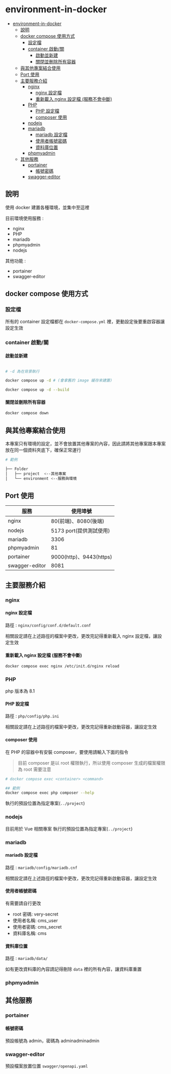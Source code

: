 # environment-in-docker

- [environment-in-docker](#environment-in-docker)
  - [說明](#說明)
  - [docker compose 使用方式](#docker-compose-使用方式)
    - [設定檔](#設定檔)
    - [container 啟動/關](#container-啟動關)
      - [啟動並新建](#啟動並新建)
      - [關閉並刪除所有容器](#關閉並刪除所有容器)
  - [與其他專案結合使用](#與其他專案結合使用)
  - [Port 使用](#port-使用)
  - [主要服務介紹](#主要服務介紹)
    - [nginx](#nginx)
      - [nginx 設定檔](#nginx-設定檔)
      - [重新載入 nginx 設定檔 (服務不會中斷)](#重新載入-nginx-設定檔-服務不會中斷)
    - [PHP](#php)
      - [PHP 設定檔](#php-設定檔)
      - [composer 使用](#composer-使用)
    - [nodejs](#nodejs)
    - [mariadb](#mariadb)
      - [mariadb 設定檔](#mariadb-設定檔)
      - [使用者帳號密碼](#使用者帳號密碼)
      - [資料庫位置](#資料庫位置)
    - [phpmyadmin](#phpmyadmin)
  - [其他服務](#其他服務)
    - [portainer](#portainer)
      - [帳號密碼](#帳號密碼)
    - [swagger-editor](#swagger-editor)

## 說明

使用 docker 建置各種環境，並集中至這裡

目前環境使用服務 :

- nginx
- PHP
- mariadb
- phpmyadmin
- nodejs

其他功能 :

- portainer
- swagger-editor

## docker compose 使用方式

### 設定檔

所有的 container 設定檔都在 `docker-compose.yml` 裡，更動設定後要重啟容器讓設定生效

### container 啟動/關

#### 啟動並新建

```bash

# -d 為在背景執行

docker compose up -d # (會拿舊的 image 緩存來建置)

docker compose up -d --build

```

#### 關閉並刪除所有容器

```bash
docker compose down
```

## 與其他專案結合使用

本專案只有環境的設定，並不會放置其他專案的內容，因此請將其他專案跟本專案放在同一個資料夾底下，確保正常運行

```bash
# 範例

├── Folder
│   ├── project  <--其他專案
│   └── environment <--服務與環境
```

## Port 使用

|  服務  | 使用埠號 |
| ----- | ----- |
| nginx  | 80(前端)、8080(後端) |
| nodejs  | 5173 port(提供測試使用) |
| mariadb  | 3306 |
| phpmyadmin  | 81 |
| portainer  | 9000(http)、9443(https) |
| swagger-editor  | 8081 |

## 主要服務介紹

### nginx

#### nginx 設定檔

路徑 : `nginx/config/conf.d/default.conf`

相關設定請在上述路徑的檔案中更改，更改完記得重新載入 nginx 設定檔，讓設定生效

#### 重新載入 nginx 設定檔 (服務不會中斷)

```bash
docker compose exec nginx /etc/init.d/nginx reload
```

### PHP

php 版本為 8.1

#### PHP 設定檔

路徑 : `php/config/php.ini`

相關設定請在上述路徑的檔案中更改，更改完記得重新啟動容器，讓設定生效

#### composer 使用

在 PHP 的容器中有安裝 composer，要使用請輸入下面的指令

> 目前 composer 是以 root 權限執行，所以使用 composer 生成的檔案權限為 root
> 需要注意

```bash
# docker compose exec <container> <command>

## 範例
docker compose exec php composer --help

```

執行的預設位置為指定專案(`../project`)

### nodejs

目前用於 Vue 相關專案
執行的預設位置為指定專案(`../project`)

### mariadb

#### mariadb 設定檔

路徑 : `mariadb/config/mariadb.cnf`

相關設定請在上述路徑的檔案中更改，更改完記得重新啟動容器，讓設定生效

#### 使用者帳號密碼

有需要請自行更改

- root 密碼: very-secret
- 使用者名稱: cms_user
- 使用者密碼: cms_secret
- 資料庫名稱: cms

#### 資料庫位置

路徑 : `mariadb/data/`

如有更改資料庫的內容請記得刪除 `data` 裡的所有內容，讓資料庫重置

### phpmyadmin

## 其他服務

### portainer

#### 帳號密碼

預設帳號為 admin，密碼為 adminadminadmin

### swagger-editor

預設檔案放置位置 `swagger/openapi.yaml`
